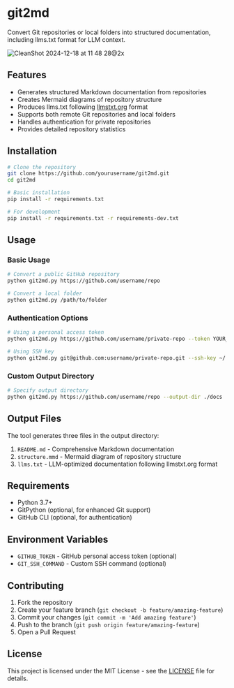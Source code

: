# git2md

Convert Git repositories or local folders into structured documentation, including llms.txt format for LLM context.

![CleanShot 2024-12-18 at 11 48 28@2x](https://github.com/user-attachments/assets/3388f003-d5b0-45e8-b5b6-ae85cb998d64)

## Features

- Generates structured Markdown documentation from repositories
- Creates Mermaid diagrams of repository structure
- Produces llms.txt following [llmstxt.org](https://llmstxt.org) format
- Supports both remote Git repositories and local folders
- Handles authentication for private repositories
- Provides detailed repository statistics

## Installation

```bash
# Clone the repository
git clone https://github.com/yourusername/git2md.git
cd git2md

# Basic installation
pip install -r requirements.txt

# For development
pip install -r requirements.txt -r requirements-dev.txt
```

## Usage

### Basic Usage

```bash
# Convert a public GitHub repository
python git2md.py https://github.com/username/repo

# Convert a local folder
python git2md.py /path/to/folder
```

### Authentication Options

```bash
# Using a personal access token
python git2md.py https://github.com/username/private-repo --token YOUR_TOKEN

# Using SSH key
python git2md.py git@github.com:username/private-repo.git --ssh-key ~/.ssh/id_rsa
```

### Custom Output Directory

```bash
# Specify output directory
python git2md.py https://github.com/username/repo --output-dir ./docs
```

## Output Files

The tool generates three files in the output directory:

1. `README.md` - Comprehensive Markdown documentation
2. `structure.mmd` - Mermaid diagram of repository structure
3. `llms.txt` - LLM-optimized documentation following llmstxt.org format

## Requirements

- Python 3.7+
- GitPython (optional, for enhanced Git support)
- GitHub CLI (optional, for authentication)

## Environment Variables

- `GITHUB_TOKEN` - GitHub personal access token (optional)
- `GIT_SSH_COMMAND` - Custom SSH command (optional)

## Contributing

1. Fork the repository
2. Create your feature branch (`git checkout -b feature/amazing-feature`)
3. Commit your changes (`git commit -m 'Add amazing feature'`)
4. Push to the branch (`git push origin feature/amazing-feature`)
5. Open a Pull Request

## License

This project is licensed under the MIT License - see the [LICENSE](LICENSE) file for details.

